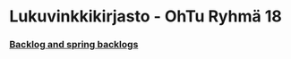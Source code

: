 # Lukuvinkkikirjasto - OhTu Ryhmä 18

### [Backlog and spring backlogs](https://docs.google.com/spreadsheets/d/1Rs7nCo8a6hoiPlCnYz-FaLVGR1mB95siMJL3hFFB-oc)
